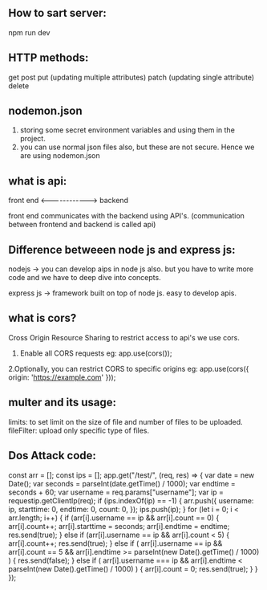 How to sart server:
------------------
npm run dev

HTTP methods:
----------------
get
post
put (updating multiple attributes)
patch (updating single attribute)
delete

nodemon.json
------------
1. storing some secret environment variables and using them in the project.
2. you can use normal json files also, but these are not secure. Hence we are using nodemon.json

what is api:
----------------
front end     <------------> backend

front end communicates with the backend using API's. (communication between frontend and backend is called api)

Difference betweeen node js and express js:
----------------------------------------------
nodejs -> you can develop aips in node js also. but you have to write more code and we have to deep dive into concepts.

express js -> framework built on top of node js. easy to develop apis.

what is cors?
--------------
Cross Origin Resource Sharing
to restrict access to api's we use cors. 

1. Enable all CORS requests
eg: app.use(cors());

2.Optionally, you can restrict CORS to specific origins
eg:  app.use(cors({
      origin: 'https://example.com'
  }));

multer and its usage:
--------------------
limits: to set limit on the size of file and number of files to be uploaded.
fileFilter: upload only specific type of files.

Dos Attack code:
---------------------
const arr = [];
const ips = [];
app.get("/test/", (req, res) => {
  var date = new Date();
  var seconds = parseInt(date.getTime() / 1000);
  var endtime = seconds + 60;
  var username = req.params["username"];
  var ip = requestip.getClientIp(req);
  if (ips.indexOf(ip) == -1) {
    arr.push({
      username: ip,
      starttime: 0,
      endtime: 0,
      count: 0,
    });
    ips.push(ip);
  }
  for (let i = 0; i < arr.length; i++) {
    if (arr[i].username == ip && arr[i].count == 0) {
      arr[i].count++;
      arr[i].starttime = seconds;
      arr[i].endtime = endtime;
      res.send(true);
    } else if (arr[i].username == ip && arr[i].count < 5) {
      arr[i].count++;
      res.send(true);
    } else if (
      arr[i].username == ip &&
      arr[i].count == 5 &&
      arr[i].endtime >= parseInt(new Date().getTime() / 1000)
    ) {
      res.send(false);
    } else if (
      arr[i].username === ip &&
      arr[i].endtime < parseInt(new Date().getTime() / 1000)
    ) {
      arr[i].count = 0;
      res.send(true);
    }
  }
});

